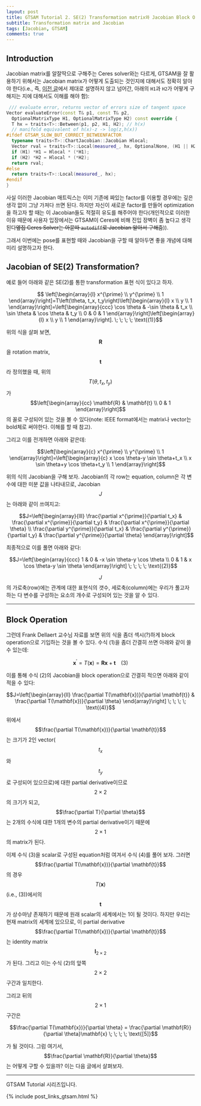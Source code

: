 ```yaml
---
layout: post
title: GTSAM Tutorial 2. SE(2) Transformation matrix와 Jacobian Block Operation으로 표현하기
subtitle: Transformation matrix and Jacobian 
tags: [Jacobian, GTSAM]
comments: true
---
```


## Introduction 

Jacobian matrix를 알잘딱으로 구해주는 Ceres solver와는 다르게, GTSAM을 잘 활용하기 위해서는 Jacobian matrix가 어떻게 도출되는 것인지에 대해서도 정확히 알아야 한다(i.e., 즉, [이전 글](https://limhyungtae.github.io/2024-12-01-GTSAM-Tutorial-1.-SLAM%EC%9D%84-%EC%9C%84%ED%95%9C-Between-Factor-%EC%89%BD%EA%B2%8C-%EC%9D%B4%ED%95%B4%ED%95%98%EA%B8%B0/)에서 제대로 설명하지 않고 넘어간, 아래의 `H1`과 `H2`가 어떻게 구해지는 지에 대해서도 이해를 해야 함):

```cpp
 /// evaluate error, returns vector of errors size of tangent space
Vector evaluateError(const T& p1, const T& p2,
  OptionalMatrixType H1, OptionalMatrixType H2) const override {
  T hx = traits<T>::Between(p1, p2, H1, H2); // h(x)
  // manifold equivalent of h(x)-z -> log(z,h(x))
#ifdef GTSAM_SLOW_BUT_CORRECT_BETWEENFACTOR
  typename traits<T>::ChartJacobian::Jacobian Hlocal;
  Vector rval = traits<T>::Local(measured_, hx, OptionalNone, (H1 || H2) ? &Hlocal : 0);
  if (H1) *H1 = Hlocal * (*H1);
  if (H2) *H2 = Hlocal * (*H2);
  return rval;
#else
  return traits<T>::Local(measured_, hx);
#endif
}
```

사실 이러한 Jacobian 매트릭스는 이미 기존에 짜있는 factor를 이용할 경우에는 깊은 생각 없이 그냥 가져다 쓰면 된다. 하지만 자신이 새로운 factor를 만들어 optimization을 하고자 할 때는 이 Jacobian들도 적절히 유도를 해주어야 한다(개인적으로 이러한 이유 때문에 사용자 입장에서는 GTSAM이 Ceres에 비해 진입 장벽이 좀 높다고 생각된다~~옆집 Ceres Solver는 아묻따 `autodiff`로 Jacobian 알아서 구해줌~~)).

그래서 이번에는 pose를 표현할 때와 Jacobian을 구할 때 알아두면 좋을 개념에 대해 미리 설명하고자 한다.

## Jacobian of SE(2) Transformation?

예로 들어 아래와 같은 SE(2)를 통한 transformation 표현 식이 있다고 하자.

$$ \left[\begin{array}{l}
x^{\prime} \\
y^{\prime} \\
1
\end{array}\right]=T\left(\theta, t_x, t_y\right)\left[\begin{array}{l}
x \\
y \\
1
\end{array}\right]=\left[\begin{array}{ccc}
\cos \theta & -\sin \theta & t_x \\
\sin \theta & \cos \theta & t_y \\
0 & 0 & 1
\end{array}\right]\left[\begin{array}{l}
x \\
y \\
1
\end{array}\right]. \; \; \; \; \text{(1)}$$

위의 식을 살펴 보면, $$\mathbf{R}$$을 rotation matrix, $$\mathbf{t}$$라 정의했을 때, 위의 $$T\left(\theta, t_x, t_y\right)$$가 $$\left[\begin{array}{cc}
\mathbf{R} & \mathbf{t} \\
0 & 1
\end{array}\right]$$의 꼴로 구성되어 있는 것을 볼 수 있다(note: IEEE format에서는 matrix나 vector는 bold체로 써야한다. 이해를 할 때 참고).

그리고 이를 전개하면 아래와 같은데: 


$$\left[\begin{array}{c}
x^{\prime} \\
y^{\prime} \\
1
\end{array}\right]=\left[\begin{array}{c}
x \cos \theta-y \sin \theta+t_x \\
x \sin \theta+y \cos \theta+t_y \\
1
\end{array}\right]$$

위의 식의 Jacobian을 구해 보자. Jacobian의 각 row는 equation, column은 각 변수에 대한 미분 값을 나타내므로, Jacobian $$J$$는 아래와 같이 쓰여지고:

$$J=\left[\begin{array}{lll}
\frac{\partial x^{\prime}}{\partial t_x} & \frac{\partial x^{\prime}}{\partial t_y} & \frac{\partial x^{\prime}}{\partial \theta} \\
\frac{\partial y^{\prime}}{\partial t_x} & \frac{\partial y^{\prime}}{\partial t_y} & \frac{\partial y^{\prime}}{\partial \theta}
\end{array}\right]$$

최종적으로 이를 풀면 아래와 같다:

$$J=\left[\begin{array}{ccc}
1 & 0 & -x \sin \theta-y \cos \theta \\
0 & 1 & x \cos \theta-y \sin \theta
\end{array}\right] \; \; \; \; \text{(2)}$$

$$J$$의 가로축(row)에는 관계에 대한 표현식의 갯수, 세로축(column)에는 우리가 풀고자 하는 다 변수를 구성하는 요소의 개수로 구성되어 있는 것을 알 수 있다.

--- 

## Block Operation

그런데 Frank Dellaert 교수님 자료를 보면 위의 식을 좀더 섹시(?)하게 block operation으로 기입하는 것을 볼 수 있다.
수식 (1)을 좀더 간결히 쓰면 아래와 같이 쓸 수 있는데: 

$$\mathbf{x}^{\prime} = T(\mathbf{x}) = \mathbf{R}\mathbf{x} + \mathbf{t} \; \; \; \; \text{(3)}$$

이를 통해 수식 (2)의 Jacobian을 block operation으로 간결히 적으면 아래와 같이 적을 수 있다:

$$J=\left[\begin{array}{ll}
\frac{\partial T(\mathbf{x})}{\partial \mathbf{t}} & \frac{\partial T(\mathbf{x})}{\partial \theta} \end{array}\right] \; \; \; \; \text{(4)}$$

위에서 $$\frac{\partial T(\mathbf{x})}{\partial \mathbf{t}}$$는 크기가 2인 vector($$t_x$$와 $$t_y$$로 구성되어 있으므로)에 대한 partial derivative이므로 $$2\times2$$의 크기가 되고, $$\frac{\partial T}{\partial \theta}$$는 2개의 수식에 대한 1개의 변수의 partial derivative이기 때문에 $$2\times1$$의 matrix가 된다. 

이제 수식 (3)을 scalar로 구성된 equation처럼 여겨서 수식 (4)를 풀어 보자. 그러면 $$\frac{\partial T(\mathbf{x})}{\partial \mathbf{t}}$$의 경우 $$T(\mathbf{x})$$ (i.e., (3))에서의 $$\mathbf{t}$$가 상수마냥 존재하기 때문에 원래 scalar의 세계에서는 1이 될 것이다.
하지만 우리는 현재 matrix의 세계에 있으므로, 이 partial derivative $$\frac{\partial T(\mathbf{x})}{\partial \mathbf{t}}$$는 identity matrix $$\mathbf{I}_{2\times2}$$가 된다. 그리고 이는 수식 (2)의 앞쪽 $$2\times2$$ 구간과 일치한다.

그리고 뒤의 $$2\times1$$ 구간은 

$$\frac{\partial T(\mathbf{x})}{\partial \theta} = \frac{\partial \mathbf{R}}{\partial \theta}\mathbf{x}  \; \; \; \; \text{[5]}$$

가 될 것이다. 그럼 여기서, $$\frac{\partial \mathbf{R}}{\partial \theta}$$는 어떻게 구할 수 있을까? 
이는 다음 글에서 살펴보자. 

---

GTSAM Tutorial 시리즈입니다.

{% include post_links_gtsam.html %}